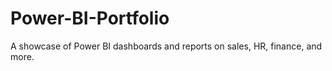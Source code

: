 # Power-BI-Portfolio
A showcase of Power BI dashboards and reports on sales, HR, finance, and more.
